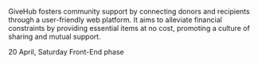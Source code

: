 GiveHub fosters community support by connecting donors and recipients through a user-friendly web platform. It aims to alleviate financial constraints by providing essential items at no cost, promoting a culture of sharing and mutual support.

20 April, Saturday Front-End phase
